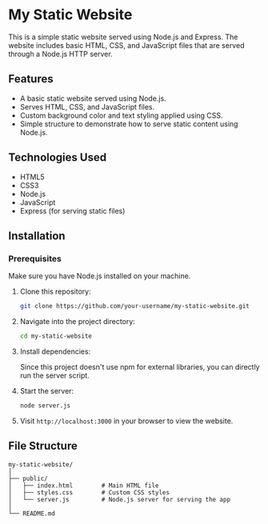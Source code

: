 # My Static Website

This is a simple static website served using Node.js and Express. The website includes basic HTML, CSS, and JavaScript files that are served through a Node.js HTTP server.

## Features

- A basic static website served using Node.js.
- Serves HTML, CSS, and JavaScript files.
- Custom background color and text styling applied using CSS.
- Simple structure to demonstrate how to serve static content using Node.js.

## Technologies Used

- HTML5
- CSS3
- Node.js
- JavaScript
- Express (for serving static files)

## Installation

### Prerequisites

Make sure you have Node.js installed on your machine.

1. Clone this repository:

    ```bash
    git clone https://github.com/your-username/my-static-website.git
    ```

2. Navigate into the project directory:

    ```bash
    cd my-static-website
    ```

3. Install dependencies:

    Since this project doesn't use npm for external libraries, you can directly run the server script.

4. Start the server:

    ```bash
    node server.js
    ```

5. Visit `http://localhost:3000` in your browser to view the website.

## File Structure

```plaintext
my-static-website/
│
├── public/
│   ├── index.html        # Main HTML file
│   ├── styles.css        # Custom CSS styles
│   └── server.js         # Node.js server for serving the app
│
└── README.md            

